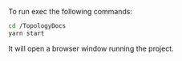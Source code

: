 To run exec the following commands:
``` bash 
cd /TopologyDocs
yarn start
```
It will open a browser window running the project.
